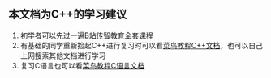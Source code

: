 ## 本文档为C++的学习建议

1. 初学者可以先过一遍[B站传智教育全套课程](https://www.bilibili.com/video/BV1Hb411Y7E5/?spm_id_from=333.337.search-card.all.click)
2. 有基础的同学重新捡起C++进行复习时可以看[菜鸟教程C++文档](https://www.runoob.com/cplusplus/cpp-tutorial.html)，也可以自己上网搜索其他文档进行学习
3. 复习C语言也可以看[菜鸟教程C语言文档](https://www.runoob.com/cprogramming/c-tutorial.html)